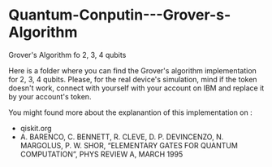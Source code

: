 # Quantum-Conputin---Grover-s-Algorithm
Grover's Algorithm fo 2, 3, 4 qubits

Here is a folder where you can find the Grover's algorithm implementation for 2, 3, 4 qubits. Please, for the real device's simulation, mind if the token doesn't work, connect with yourself with your account on IBM and replace it by your account's token.

You might found more about the explanantion of this implementation on :

* qiskit.org 
* A. BARENCO, C. BENNETT, R. CLEVE, D. P. DEVINCENZO, N. MARGOLUS, P. W. SHOR, “ELEMENTARY GATES FOR QUANTUM COMPUTATION”, PHYS REVIEW A, MARCH 1995
